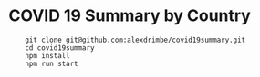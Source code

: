 # COVID 19 Summary by Country

```
    git clone git@github.com:alexdrimbe/covid19summary.git
    cd covid19summary
    npm install
    npm run start
```
